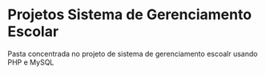 # Projetos Sistema de Gerenciamento Escolar
Pasta concentrada no projeto de sistema de gerenciamento escoalr usando PHP e MySQL
